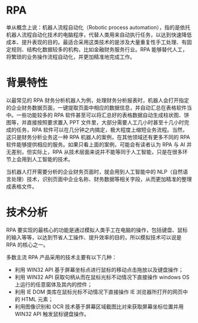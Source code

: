 # RPA

单从概念上说：机器人流程自动化（Robotic process automation），指的是依托机器人流程自动化技术的电脑程序，代替人类用来自动执行任务，以达到快速降低成本、提升表现的目的。最适合采用这类技术的是涉及大量重复性手工处理、有固定规则、结构化数据较多的机构，比如金融财务服务行业。RPA 能够替代人工，将繁琐的业务操作流程自动化，并更加精准地完成工作。

# 背景特性

以最常见的 RPA 财务分析机器人为例，处理财务分析报表时，机器人会打开指定的企业财务数据页面，一键提取页面中相应的数据信息，并自动汇总在表格软件当中。一些功能较多的 RPA 软件甚至可以将汇总好的表格数据自动生成柱状图、饼图等，并直接按照要求置入 PPT 文件里，大部分需要人工几小时甚至十几小时完成的任务，RPA 软件可以在几分钟之内搞定，极大程度上缩短业务流程。当然，这只是财务分析业务这一种 RPA 机器人的案例，在其他领域还有更多不同的 RPA 软件能够提供相应的服务。如果只看上面的案例，可能会有读者认为 RPA 与 AI 并无差别，但实际上，RPA 从技术层面来说并不能等同于人工智能，只是在很多环节上会用到人工智能的技术。

当机器人打开需要分析的企业财务页面时，就会用到人工智能中的 NLP（自然语言处理）技术，识别页面中企业名称、财务数据等相关字段，从而更加精准的整理成表格文件。

# 技术分析

RPA 要实现的最核心的功能是通过模拟人类手工在电脑的操作，包括键盘、鼠标的输入等等，以达到节省人工操作、提升效率的目的，所以模拟技术可以说是 RPA 的核心之一。

多数主流 RPA 产品采用的技术主要有以下几种：
- 利用 WIN32 API 基于屏幕坐标点进行鼠标的移动点击拖放以及键盘操作；
- 利用 WIN32 API 获取句柄从而在鼠标光标不动情况下直接操作 windows OS 上运行的任意窗体及其内的控件；
- 利用 IE DOM 类库在鼠标光标不动情况下直接操作 IE 浏览器所打开的网页中的 HTML 元素；
- 利用图像识别和 OCR 技术基于屏幕区域截图比对来获取屏幕坐标位置并用 WIN32 API 触发鼠标键盘操作。